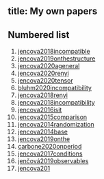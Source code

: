 title: My own papers
---
## Numbered list


1. [jencova2018incompatible](jencova2018incompatible)
1. [jencova2019onthestructure](jencova2019onthestructure)
1. [jencova2020ageneral](jencova2020ageneral)
1. [jencova2020renyi](jencova2020renyi)
1. [jencova2020tensor](jencova2020tensor)
1. [bluhm2020incompatibility](bluhm2020incompatibility)
1. [jencova2018renyi](jencova2018renyi)
1. [jencova2018incompatibility](jencova2018incompatibility)
1. [jencova2016isit](jencova2016isit)
1. [jencova2015comparison](jencova2015comparison)
1. [jencova2014randomization](jencova2014randomization)
1. [jencova2014base](jencova2014base)
1. [jencova2019onthe](jencova2019onthe)
1. [carbone2020onperiod](carbone2020onperiod)
1. [jencova2017conditions](jencova2017conditions)
1. [jenčová2019observables](jenčová2019observables)
1. [jencova201]()

